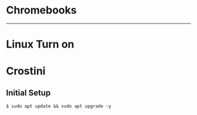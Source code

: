 # Chromebooks
---
# Linux Turn on

# Crostini
## Initial Setup
```
$ sudo apt update && sudo apt upgrade -y
```
